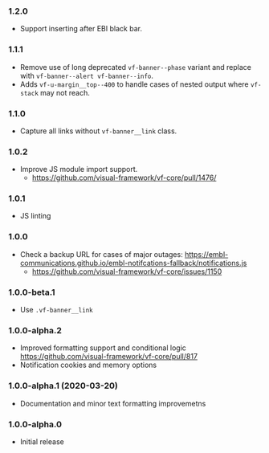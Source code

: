 ### 1.2.0

* Support inserting after EBI black bar.

### 1.1.1

* Remove use of long deprecated `vf-banner--phase` variant and replace with `vf-banner--alert vf-banner--info`.
* Adds `vf-u-margin__top--400` to handle cases of nested output where `vf-stack` may not reach.

### 1.1.0

* Capture all links without `vf-banner__link` class.

### 1.0.2

* Improve JS module import support.
  * https://github.com/visual-framework/vf-core/pull/1476/

### 1.0.1

* JS linting

### 1.0.0

* Check a backup URL for cases of major outages: https://embl-communications.github.io/embl-notifcations-fallback/notifications.js
  - https://github.com/visual-framework/vf-core/issues/1150

### 1.0.0-beta.1

* Use `.vf-banner__link`

### 1.0.0-alpha.2

* Improved formatting support and conditional logic https://github.com/visual-framework/vf-core/pull/817
* Notification cookies and memory options

### 1.0.0-alpha.1 (2020-03-20)

* Documentation and minor text formatting improvemetns

### 1.0.0-alpha.0

* Initial release
